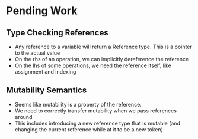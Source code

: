 # Pending Work

## Type Checking References
 - Any reference to a variable will return a Reference type. This is a pointer to the actual value
 - On the rhs of an operation, we can implicitly dereference the reference
 - On the lhs of some operations, we need the reference itself, like assignment and indexing

## Mutability Semantics
 - Seems like mutability is a property of the reference.
 - We need to correctly transfer mutability when we pass references around
 - This includes introducing a new reference type that is mutable (and changing the current reference while at it to be a new token)